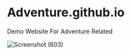 # Adventure.github.io
Demo Website For Adventure Related

![Screenshot (603)](https://github.com/Shivam24S/Adventure.github.io/assets/132252876/6f14f2b5-2899-414f-afbc-861334eae646)
